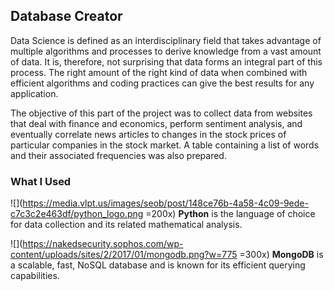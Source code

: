 ## Database Creator

Data Science is defined as an interdisciplinary field that takes advantage of multiple algorithms and processes to derive knowledge from a vast amount of data. It is, therefore, not surprising that data forms an integral part of this process. The right amount of the right kind of data when combined with efficient algorithms and coding practices can give the best results for any application.

The objective of this part of the project was to collect data from websites that deal with finance and economics, perform sentiment analysis, and eventually correlate news articles to changes in the stock prices of particular companies in the stock market. A table containing a list of words and their associated frequencies was also prepared.

### What I Used

![](https://media.vlpt.us/images/seob/post/148ce76b-4a58-4c09-9ede-c7c3c2e463df/python_logo.png =200x)
**Python** is the language of choice for data collection and its related mathematical analysis.

![](https://nakedsecurity.sophos.com/wp-content/uploads/sites/2/2017/01/mongodb.png?w=775 =300x)
**MongoDB** is a scalable, fast, NoSQL database and is known for its efficient querying capabilities.


